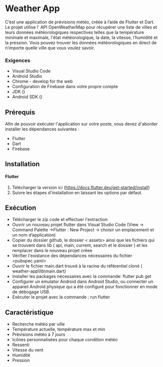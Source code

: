 # Weather App

C’est une application de prévisions météo, créée à l’aide de Flutter et Dart.
Le projet utilise l' API OpenWeatherMap pour récupérer une liste de villes et leurs données météorologiques respectives telles que la température minimale et maximale, l'état météorologique, la date, la vitesse, l’humidité et la pression.
Vous pouvez trouver les données météorologiques en direct de n’importe quelle ville que vous voulez savoir.

### Exigences 
  * Visual Studio Code
  * Android Studio 
  * Chrome - develop for the web
  * Configuration de Firebase dans votre propre compte
  * JDK ()
  * Android SDK ()

## Prérequis
Afin de pouvoir exécuter l'application sur votre poste, vous devez d'aborder installer les dépendances suivantes :
  * Flutter
  * Dart
  * Firebase
 
## Installation
#### Flutter
  1. Télécharger la version ici (https://docs.flutter.dev/get-started/install)
  2. Suivre les étapes d'installation en laissant les options par défaut.


## Exécution
- Télécharger le zip code et effectuer l'extraction
- Ouvrir un nouveau projet flutter dans Visual Studio Code (View -> Command Palette ->Flutter : New Project -> choisir un emplacement et un nom d’application)
- Copier du dossier github, le dossier < assets> ainsi que les fichiers qui se trouvent dans lib ( api, main, current, search et le dossier <models>) et les remplacer dans le nouveau projet créee 
- Vérifier l'existance des dépendances nécessaires du fichier <pubspec.yaml> 
- Ouvrir le fichier main.dart trouvé à la racine du référentiel cloné ( weather-app\lib\main.dart)
- Installer les packages nécessaires avec la commande: flutter pub get
- Configurer un emulator Android dans Android Studio, ou connecter un appareil Android physique qui a été configuré pour fonctionner en mode de débogage USB. 
- Exécuter le projet avec la commande :  run flutter


## Caractéristique
  * Recherche météo par ville
  * Température actuelle, température max et min
  * Prévisions météo à 7 jours
  * Icônes personnalisées pour chaque condition météo
  * Ressenti
  * Vitesse du vent
  * Humidité
  * Pression

 

